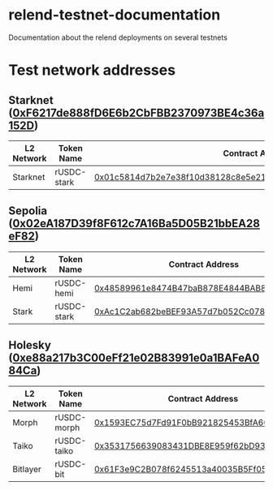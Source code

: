 # relend-testnet-documentation
Documentation about the relend deployments on several testnets

# Test network addresses

## Starknet ([0xF6217de888fD6E6b2CbFBB2370973BE4c36a152D](https://sepolia.etherscan.io/address/0xF6217de888fD6E6b2CbFBB2370973BE4c36a152D))

| L2 Network | Token Name | Contract Address | Bridge UI |
|------------|------------|------------------|-----------|
| Starknet | rUSDC-stark | [0x01c5814d7b2e7e38f10d38128c8e5e219fe610fc7a36ad86b78afb325dd2d9bd](https://sepolia.starkscan.co/token/0x01c5814d7b2e7e38f10d38128c8e5e219fe610fc7a36ad86b78afb325dd2d9bd) | https://starkgate.starknet.io/bridge/deposit |

## Sepolia ([0x02eA187D39f8F612c7A16Ba5D05B21bbEA28eF82](https://sepolia.etherscan.io/address/0x02eA187D39f8F612c7A16Ba5D05B21bbEA28eF82))

| L2 Network | Token Name | Contract Address | Bridge UI |
|------------|------------|------------------|-----------|
| Hemi | rUSDC-hemi | [0x48589961e8474B47baB878E4844BAB827Ea73A1e](https://sepolia.etherscan.io/address/0x48589961e8474B47baB878E4844BAB827Ea73A1e) | https://app.hemi.xyz/en/tunnel/ |
| Stark | rUSDC-stark | [0xAc1C2ab682beBEF93A57d7b052Cc0780C016761A](https://sepolia.etherscan.io/address/0xAc1C2ab682beBEF93A57d7b052Cc0780C016761A) | https://starkgate.starknet.io/bridge/deposit |

## Holesky ([0xe88a217b3C00eFf21e02B83991e0a1BAFeA084Ca](https://holesky.etherscan.io/address/0xe88a217b3C00eFf21e02B83991e0a1BAFeA084Ca))

| L2 Network | Token Name | Contract Address | Bridge UI |
|------------|------------|------------------|-----------|
| Morph | rUSDC-morph | [0x1593EC75d7Fd91F0bB921825453BfA6032915115](https://holesky.etherscan.io/address/0x1593EC75d7Fd91F0bB921825453BfA6032915115) | https://bridge.morphl2.io/ |
| Taiko | rUSDC-taiko | [0x3531756639083431DBE8E959f62bD93b5E4155b7](https://holesky.etherscan.io/address/0x3531756639083431DBE8E959f62bD93b5E4155b7) | https://bridge.taiko.xyz/ |
| Bitlayer   | rUSDC-bit | [0x61F3e9C2B078f6245513a40035B5Ff0592896e41](https://holesky.etherscan.io/address/0x61F3e9C2B078f6245513a40035B5Ff0592896e41) | https://www.bitlayer.org/bridge |
